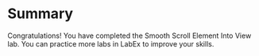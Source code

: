 # Summary

Congratulations! You have completed the Smooth Scroll Element Into View lab. You can practice more labs in LabEx to improve your skills.
